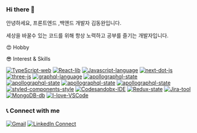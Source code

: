 ### Hi there 👋

안녕하세요, 프론트엔드 ,백앤드 개발자 김동완입니다.

세상을 바꿀수 있는 코드를 위해 항상 노력하고 공부를 즐기는 개발자입니다.

😍 Hobby


😎 Interest & Skills


[![TypeScript-web](https://img.shields.io/badge/TypeScript-web-007ACC.svg?logo=typescript)](https://www.typescriptlang.org/)
[![React-lib](https://img.shields.io/badge/React-hooks-61DAFB.svg?logo=react)](https://reactjs.org/)
[![Javascript-language](https://img.shields.io/badge/Javascript-language-F7DF1E.svg?logo=javascript)](https://www.ecma-international.org/publications/standards/Ecma-262.htm)
[![next-dot-js](https://img.shields.io/badge/nextjs-ssr-000000.svg?logo=vercel)](https://nextjs.org/)
[![three-js](https://img.shields.io/badge/threejs-webgl-000000.svg?logo=webgl)](https://threejs.org/)
[![graphql-language](https://img.shields.io/badge/Redux-593D88?style=for-the-badge&logo=redux&logoColor=white)](https://graphql.org/)
[![apollographql-state](https://img.shields.io/badge/Node.js-43853D?style=for-the-badge&logo=node.js&logoColor=white)](https://www.apollographql.com/)
[![apollographql-state](https://img.shields.io/badge/Python-3776AB?style=for-the-badge&logo=python&logoColor=white)](https://www.apollographql.com/)
[![apollographql-state](https://img.shields.io/badge/Spring-6DB33F?style=for-the-badge&logo=spring&logoColor=white)](https://www.apollographql.com/)
[![apollographql-state](https://img.shields.io/badge/Python-3776AB?style=for-the-badge&logo=python&logoColor=white)](https://www.apollographql.com/)
[![styled-components-style](https://img.shields.io/badge/%F0%9F%92%85%20styled--components-CssInJs-orange.svg)](https://github.com/styled-components/styled-components)
[![Codesandobx-IDE](https://img.shields.io/badge/Codesandbox-IDE-000000.svg?logo=codesandbox)](https://codesandbox.io/)
[![Redux-state](https://img.shields.io/badge/Redux-web-764ABC.svg?logo=redux)](https://redux.js.org/)
[![Jira-tool](https://img.shields.io/badge/Jira-tool-0052CC.svg?logo=jira-software)](https://www.atlassian.com/software/jira)
[![MongoDB-db](https://img.shields.io/badge/MongoDB-Database-47A248.svg?logo=mongodb)](https://www.mongodb.com/)
[![I-love-VSCode](https://img.shields.io/badge/I%20love-VSCode-007ACC.svg?logo=visual-studio-code)](https://code.visualstudio.com/)


### 📞  Connect with me  



[![Gmail](https://img.shields.io/badge/%20-Send%20Mail-black?color=14171A&labelColor=ef5350&logo=gmail&logoColor=ffffff)](mailto:zkdlwu94@gmail.com) 
[![LinkedIn Connect](https://img.shields.io/badge/%20-LinkedIn-black?color=14171A&labelColor=0077b5&logo=linkedin&logoColor=ffffff)](https://www.linkedin.com/in/%EB%94%94%EC%B0%8C-hip-05a2791a2/)
<!--
**Dongwankim1/Dongwankim1** is a ✨ _special_ ✨ repository because its `README.md` (this file) appears on your GitHub profile.

Here are some ideas to get you started:

- 🔭 I’m currently working on ...
- 🌱 I’m currently learning ...
- 👯 I’m looking to collaborate on ...
- 🤔 I’m looking for help with ...
- 💬 Ask me about ...
- 📫 How to reach me: ...
- 😄 Pronouns: ...
- ⚡ Fun fact: ...
-->

